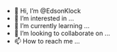- 👋 Hi, I’m @EdsonKlock
- 👀 I’m interested in ...
- 🌱 I’m currently learning ...
- 💞️ I’m looking to collaborate on ...
- 📫 How to reach me ...

<!---
EdsonKlock/EdsonKlock is a ✨ special ✨ repository because its `README.md` (this file) appears on your GitHub profile.
You can click the Preview link to take a look at your changes.
--->
